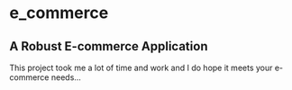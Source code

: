 # e_commerce

## A Robust E-commerce Application

This project took me a lot of time and work and I do hope it meets your e-commerce needs... 